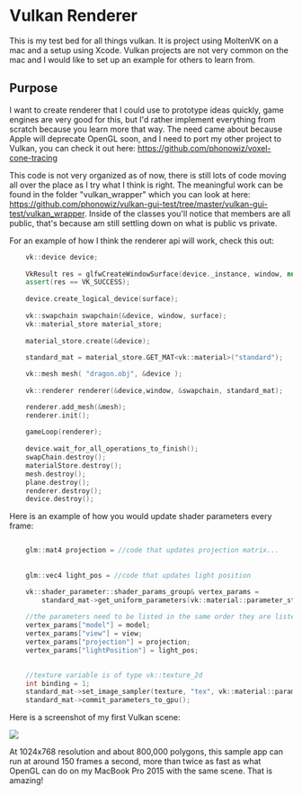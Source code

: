 # Vulkan Renderer

This is my test bed for all things vulkan.  It is project using MoltenVK on a mac and a setup using Xcode.  Vulkan projects are not very common on the mac and I would like to set up an example for others to learn from.

Purpose
----------
I want to create renderer that I could use to prototype ideas quickly, game engines are very good for this, but I'd rather implement everything from scratch because you learn more that way.  The need came about because Apple will deprecate OpenGL soon, and I need to port my other project to Vulkan, you can check it out here: https://github.com/phonowiz/voxel-cone-tracing

This code is not very organized as of now, there is still lots of code moving all over the place as I try what I think is right.  The meaningful work can be found in the folder "vulkan_wrapper" which you can look at here: https://github.com/phonowiz/vulkan-gui-test/tree/master/vulkan-gui-test/vulkan_wrapper.  Inside of the classes you'll notice that members are all public, that's because am still settling down on what is public vs private.   


For an example of how I think the renderer api will work, check this out:



```c++
    vk::device device;
    
    VkResult res = glfwCreateWindowSurface(device._instance, window, nullptr, &surface);
    assert(res == VK_SUCCESS);
    
    device.create_logical_device(surface);
    
    vk::swapchain swapchain(&device, window, surface);
    vk::material_store material_store;
    
    material_store.create(&device);
    
    standard_mat = material_store.GET_MAT<vk::material>("standard");

    vk::mesh mesh( "dragon.obj", &device );
    
    vk::renderer renderer(&device,window, &swapchain, standard_mat);

    renderer.add_mesh(&mesh);
    renderer.init();
    
    gameLoop(renderer);
    
    device.wait_for_all_operations_to_finish();
    swapChain.destroy();
    materialStore.destroy();
    mesh.destroy();
    plane.destroy();
    renderer.destroy();
    device.destroy();
```

Here is an example of how you would update shader parameters every frame:

```c++

    glm::mat4 projection = //code that updates projection matrix...
    
    
    glm::vec4 light_pos = //code that updates light position

    vk::shader_parameter::shader_params_group& vertex_params =   
        standard_mat->get_uniform_parameters(vk::material::parameter_stage::VERTEX, 0);
    
    //the parameters need to be listed in the same order they are listed in the shader
    vertex_params["model"] = model;
    vertex_params["view"] = view;
    vertex_params["projection"] = projection;
    vertex_params["lightPosition"] = light_pos;

    
    //texture variable is of type vk::texture_2d
    int binding = 1;
    standard_mat->set_image_sampler(texture, "tex", vk::material::parameter_stage::FRAGMENT, binding);
    standard_mat->commit_parameters_to_gpu();

```

Here is a screenshot of my first Vulkan scene:

<img src="https://github.com/phonowiz/vulkan-gui-test/blob/master/vulkan-gui-test/screenshots/dragon.png">

At 1024x768 resolution and about 800,000 polygons, this sample app can run at around 150 frames a second, more than twice as fast as what OpenGL can do on my MacBook Pro 2015 with the same scene.  That is amazing! 

